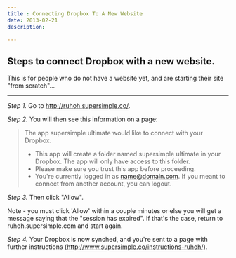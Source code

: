 ```yaml
---
title : Connecting Dropbox To A New Website
date: 2013-02-21
description:

---
```


## Steps to connect Dropbox with a new website.

This is for people who do not have a website yet, and are starting their site "from scratch"...

- - -

*Step 1.* Go to http://ruhoh.supersimple.co/.

*Step 2.* You will then see this information on a page:

> The app supersimple ultimate would like to connect with your Dropbox.
> 
> - This app will create a folder named supersimple ultimate in your Dropbox. The app will only have access to this folder.
> - Please make sure you trust this app before proceeding.
> - You're currently logged in as name@domain.com. If you meant to connect from another account, you can logout.

*Step 3.* Then click "Allow".

Note - you must click 'Allow' within a couple minutes or else you will get a message saying that the "session has expired".  If that's the case, return to ruhoh.supersimple.com and start again.

*Step 4.* Your Dropbox is now synched, and you're sent to a page with further instructions (http://www.supersimple.co/instructions-ruhoh/).